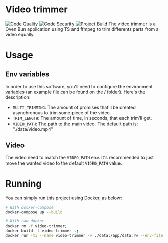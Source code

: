 # Video trimmer
[![Code Quality](https://github.com/GSaiki26/video-trimmer/actions/workflows/quality.yaml/badge.svg?branch=master&event=push)](https://github.com/GSaiki26/video-trimmer/actions/workflows/quality.yaml) [![Code Security](https://github.com/GSaiki26/video-trimmer/actions/workflows/security.yaml/badge.svg?branch=master&event=push)](https://github.com/GSaiki26/video-trimmer/actions/workflows/security.yaml) [![Project Build](https://github.com/GSaiki26/video-trimmer/actions/workflows/build.yaml/badge.svg?branch=master&event=push)](https://github.com/GSaiki26/video-trimmer/actions/workflows/build.yaml)
The video trimmer is a Oven Bun application using TS and ffmpeg to trim differents parts from a video equally.

# Usage
## Env variables
In order to use this software, you'll need to configure the environment variables (an example file can be found on the / folder). Here's the description:
- `MULTI_TRIMMING`: The amount of promises that'll be created asynchronous to trim some piece of the video.
- `TRIM_LENGTH`: The amount of time, in seconds, that each trim'll get.
- `VIDEO_PATH`: The path to the main video. The default path is: "./data/video.mp4"

## Video
The video need to match the `VIDEO_PATH` env. It's recommended to just move the wanted video to the default `VIDEO_PATH` value.

# Running
You can simply run this project using Docker, as below:
```sh
# With docker-compose
docker-compose up --build

# With raw docker
docker rm -f video-trimmer;
docker build -t video-trimmer .;
docker run -ti --name video-trimmer -v ./data:/app/data:rw --env-file ./video-trimmer.env video-trimmer;
```
